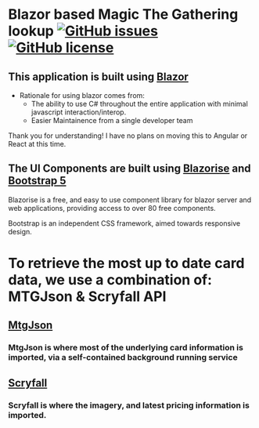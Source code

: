 # Blazor based Magic The Gathering lookup [![GitHub issues](https://img.shields.io/github/issues/theomenden/MTGView.Blazor.Server?style=plastic)](https://github.com/theomenden/MTGView.Blazor.Server/issues) [![GitHub license](https://img.shields.io/github/license/theomenden/MTGView.Blazor.Server)](https://github.com/theomenden/MTGView.Blazor.Server/blob/master/License)
## This application is built using [Blazor](https://dotnet.microsoft.com/en-us/apps/aspnet/web-apps/blazor)
  - Rationale for using blazor comes from:
    - The ability to use C# throughout the entire application with minimal javascript interaction/interop.
    - Easier Maintainence from a single developer team
  
  Thank you for understanding! I have no plans on moving this to Angular or React at this time.
 
## The UI Components are built using [Blazorise](https://blazorise.com) and [Bootstrap 5](https://www.getbootstrap.com)
 Blazorise is a free, and easy to use component library for blazor server and web applications, providing access to over 80 free components.
 
 Bootstrap is an independent CSS framework, aimed towards responsive design.
# To retrieve the most up to date card data, we use a combination of: MTGJson & Scryfall API
## [MtgJson](https://mtgjson.com/)
### **MtgJson** is where most of the underlying card information is imported, via a self-contained background running service
## [Scryfall](https://scryfall.com/)
### **Scryfall** is where the imagery, and latest pricing information is imported. 
